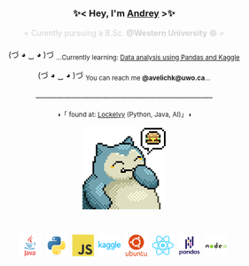 <h3 align="center"> 
  ✨< Hey, I'm <a href = "https://www.linkedin.com/in/andrey-v-78a1351a6/"> Andrey</a> >✨ 
</h3>
<p align="center" style="color:#D3D3D3">
  < Curently pursuing a B.Sc. <b>@Western University</b> 🟣 >
</p>

<p align="center">
  (づ ◕ ‿ ◕ )づ <sub>...Currently learning: <a href='https://bit.ly/3r64uZ6'> Data analysis using Pandas and Kaggle </a> </sub>
</p>

<p align="center">
(づ ◕ ‿ ◕ )づ <sub>You can reach me <b>@avelichk@uwo.ca</b>...</sub>
</p>

<p align="center">__________________________________________________</p> 

<p align="center"> <sub>◑「 found at: <a href="https://github.com/Lockelyy/Lockelyy"> Lockelyy</a> (Python, Java, AI)」◑</sub> </p>
<div id="footer" align="center">
<img src='snorlax-burger.gif' style='display: block; margin-left: auto; margin-right: auto; width:150px; height:auto;'></img>
</div>
<p>&nbsp;</p>
<div align="center">
 <img src="https://github.com/devicons/devicon/blob/master/icons/java/java-original-wordmark.svg" title="Java" alt="Java" width="40" height="40"/>&nbsp;
<img src="https://github.com/devicons/devicon/blob/master/icons/python/python-original.svg" title="Python" alt="Python" width="40" height="40"/>&nbsp;
<img src="https://github.com/devicons/devicon/blob/master/icons/javascript/javascript-original.svg" title="Javascript" alt="Javascript" width="40" height="40"/>&nbsp;
<img src="https://github.com/devicons/devicon/blob/master/icons/kaggle/kaggle-original-wordmark.svg" title="Kaggle" alt="Kaggle" width="40" height="40"/>&nbsp;
<img src="https://github.com/devicons/devicon/blob/master/icons/ubuntu/ubuntu-plain-wordmark.svg" title="Ubuntu" alt="Ubuntu" width="40" height="40"/>&nbsp;
<img src="https://github.com/devicons/devicon/blob/master/icons/react/react-original.svg" title="React" alt="React" width="40" height="40"/>&nbsp;
<img src="https://github.com/devicons/devicon/blob/master/icons/pandas/pandas-original-wordmark.svg" title="Pandas" alt="Pandas" width="40" height="40"/>&nbsp;
<img src="https://github.com/devicons/devicon/blob/master/icons/nodejs/nodejs-original-wordmark.svg" title="Node.js" alt="Node.js" width="40" height="40"/>&nbsp;
</div>
    
